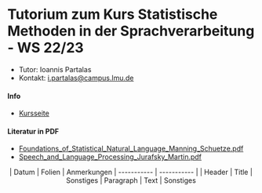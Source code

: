 # Tutorium zum Kurs Statistische Methoden in der Sprachverarbeitung - WS 22/23

* Tutor: Ioannis Partalas
* Kontakt: i.partalas@campus.lmu.de

#### Info
* [Kursseite](https://www.cis.uni-muenchen.de/~schmid/lehre/StatNLP/)


#### Literatur in PDF
* [Foundations_of_Statistical_Natural_Language_Manning_Schuetze.pdf](https://github.com/i-partalas/Tutorium-zum-Kurs-Statistische-Methoden-in-der-Sprachverarbeitung-WS22-23/blob/main/Foundations_of_Statistical_Natural_Language_Manning_Schuetze.pdf)
* [Speech_and_Language_Processing_Jurafsky_Martin.pdf](https://github.com/i-partalas/Tutorium-zum-Kurs-Statistische-Methoden-in-der-Sprachverarbeitung-WS22-23/blob/main/Speech_and_Language_Processing_Jurafsky_Martin.pdf)


<div align="center">

| Datum | Folien | Anmerkungen
| ----------- | ----------- |
| Header | Title | Sonstiges
| Paragraph | Text | Sonstiges
  
</div>
